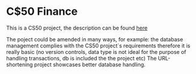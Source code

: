 # C$50 Finance

This is a CS50 project, the description can be found [here](https://cs50.harvard.edu/x/2024/psets/9/finance/)

The poject could be amended in many ways, for example: the database management complies with the CS50 project`s requirements therefore it is really basic (no version controls, data type is not ideal for the purpose of handling transactions, db is included the the project etc) The URL-shortening project showcases better database handling.
